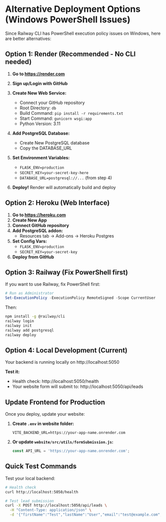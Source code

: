 # Alternative Deployment Options (Windows PowerShell Issues)

Since Railway CLI has PowerShell execution policy issues on Windows, here are better alternatives:

## Option 1: Render (Recommended - No CLI needed)

1. **Go to https://render.com**
2. **Sign up/Login with GitHub**
3. **Create New Web Service:**
   - Connect your GitHub repository
   - Root Directory: `db`
   - Build Command: `pip install -r requirements.txt`
   - Start Command: `gunicorn wsgi:app`
   - Python Version: 3.11

4. **Add PostgreSQL Database:**
   - Create New PostgreSQL database
   - Copy the DATABASE_URL

5. **Set Environment Variables:**
   - `FLASK_ENV=production`
   - `SECRET_KEY=your-secret-key-here`
   - `DATABASE_URL=postgresql://...` (from step 4)

6. **Deploy!** Render will automatically build and deploy

## Option 2: Heroku (Web Interface)

1. **Go to https://heroku.com**
2. **Create New App**
3. **Connect GitHub repository**
4. **Add PostgreSQL addon:**
   - Resources tab → Add-ons → Heroku Postgres
5. **Set Config Vars:**
   - `FLASK_ENV=production`
   - `SECRET_KEY=your-secret-key`
6. **Deploy from GitHub**

## Option 3: Railway (Fix PowerShell first)

If you want to use Railway, fix PowerShell first:

```powershell
# Run as Administrator
Set-ExecutionPolicy -ExecutionPolicy RemoteSigned -Scope CurrentUser
```

Then:
```bash
npm install -g @railway/cli
railway login
railway init
railway add postgresql
railway deploy
```

## Option 4: Local Development (Current)

Your backend is running locally on http://localhost:5050

**Test it:**
- Health check: http://localhost:5050/health
- Your website form will submit to: http://localhost:5050/api/leads

## Update Frontend for Production

Once you deploy, update your website:

1. **Create `.env` in website folder:**
   ```
   VITE_BACKEND_URL=https://your-app-name.onrender.com
   ```

2. **Or update `website/src/utils/formSubmission.js`:**
   ```javascript
   const API_URL = 'https://your-app-name.onrender.com';
   ```

## Quick Test Commands

Test your local backend:
```bash
# Health check
curl http://localhost:5050/health

# Test lead submission
curl -X POST http://localhost:5050/api/leads \
  -H "Content-Type: application/json" \
  -d '{"firstName":"Test","lastName":"User","email":"test@example.com","phone":"555-1234","streetAddress":"123 Main St","city":"Charleston","state":"SC","zip":"29401","referrer":"Google","service":["exterior"]}'
```


